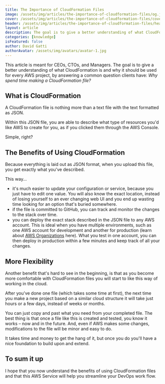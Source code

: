 ```yaml
---
title: The Importance of CloudFormation Files
image: /assets/img/articles/the-importance-of-cloudformation-files/og.jpg
cover: /assets/img/articles/the-importance-of-cloudformation-files/cover.jpg
header: /assets/img/articles/the-importance-of-cloudformation-files/header.jpg
layout: article
description: The goal is to give a better understanding of what CloudFormation is and why it should be used for every AWS project.
categories: [knowledge]
isFeatured: false
author: David Gatti
authorAvatar: /assets/img/avatars/avatar-1.jpg
---
```


This article is meant for CEOs, CTOs, and Managers. The goal is to give a better understanding of what CloudFormation is and why it should be used for every AWS project, by answering a common question clients have: *Why spend time making a CloudFormation file?*

## What is CloudFormation

A CloudFormation file is nothing more than a text file with the text formatted as JSON.

Within this JSON file, you are able to describe what type of resources you'd like AWS to create for you, as if you clicked them through the AWS Console.

Simple, right?

## The Benefits of Using CloudFormation

Because everything is laid out as JSON format, when you upload this file, you get exactly what you've described.

This way...

- it's much easier to update your configuration or service, because you just have to edit one value. You will also know the exact location, instead of losing yourself to an ever changing web UI and you end up wasting time looking for an option that's buried somewhere.
- if the file is committed to GitHub, you can track and monitor the changes to the stack over time.
- you can deploy the exact stack described in the JSON file to any AWS account. This is ideal when you have multiple environments, such as one AWS account for development and another for production (learn about [AWS Organizations](https://consulting.0x4447.com/articles/knowledge/the-benefits-of-aws-organizations.html) here). What you test in one account, you can  then deploy in production within a few minutes and keep track of all your changes.

## More Flexibility

Another benefit that's hard to see in the beginning, is that as you become more comfortable with CloudFormation files you will start to like this way of working in the cloud.

After you've done one file (which takes some time at first), the next time you make a new project based on a similar cloud structure it will take just hours or a few days, instead of weeks or months.

You can just copy and past what you need from your completed file. The best thing is that once a file like this is created and tested, you know it works – now and in the future. And, even if AWS makes some changes, modifications to the file will be minor and easy to do.

It takes time and money to get the hang of it, but once you do you'll have a nice foundation to build upon and extend.

## To sum it up

I hope that you now understand the benefits of using CloudFormation files and that this AWS Service will help you streamline your DevOps work flow.
